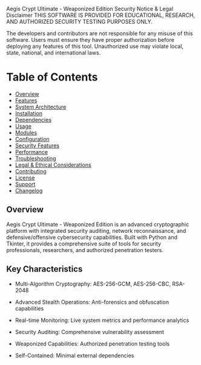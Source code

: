 Aegis Crypt Ultimate - Weaponized Edition
Security Notice & Legal Disclaimer
THIS SOFTWARE IS PROVIDED FOR EDUCATIONAL, RESEARCH, AND AUTHORIZED SECURITY TESTING PURPOSES ONLY.

The developers and contributors are not responsible for any misuse of this software. Users must ensure they have proper authorization before deploying any features of this tool. Unauthorized use may violate local, state, national, and international laws.

# Table of Contents

- [Overview](#overview)
- [Features](#features)
- [System Architecture](#system-architecture)
- [Installation](#installation)
- [Dependencies](#dependencies)
- [Usage](#usage)
- [Modules](#modules)
- [Configuration](#configuration)
- [Security Features](#security-features)
- [Performance](#performance)
- [Troubleshooting](#troubleshooting)
- [Legal & Ethical Considerations](#legal-ethical-considerations)
- [Contributing](#contributing)
- [License](#license)
- [Support](#support)
- [Changelog](#changelog)

## Overview
Aegis Crypt Ultimate - Weaponized Edition is an advanced cryptographic platform with integrated security auditing, network reconnaissance, and defensive/offensive cybersecurity capabilities. Built with Python and Tkinter, it provides a comprehensive suite of tools for security professionals, researchers, and authorized penetration testers.

## Key Characteristics
- Multi-Algorithm Cryptography: AES-256-GCM, AES-256-CBC, RSA-2048

- Advanced Stealth Operations: Anti-forensics and obfuscation capabilities

- Real-time Monitoring: Live system metrics and performance analytics

- Security Auditing: Comprehensive vulnerability assessment

- Weaponized Capabilities: Authorized penetration testing tools

- Self-Contained: Minimal external dependencies
